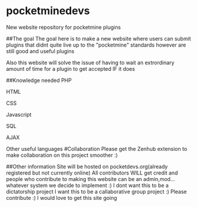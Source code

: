 # pocketminedevs
New website repository for pocketmine plugins

##The goal
The goal here is to make a new website where users can submit plugins that didnt quite live up to the "pocketmine" standards however are still good and useful plugins

Also this website will solve the issue of having to wait an extrordinary amount of time for a plugin to get accepted IF it does

##Knowledge needed
PHP

HTML

CSS

Javascript

SQL

AJAX

Other useful languages
#Collaboration
Please get the Zenhub extension to make collaboration on this project smoother :)

##Other information
Site will be hosted on pocketdevs.org(already registered but not currently online)
All contributors WILL get credit and people who contribute to making this website can be an admin,mod... whatever system we decide to implement :) I dont want this to be a dictatorship project I want this to be a callaborative group project :)
Please contribute :) I would love to get this site going
